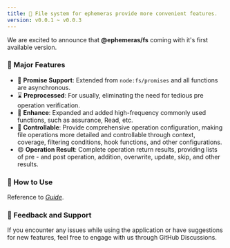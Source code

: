 ```yaml
---
title: 🌈 File system for ephemeras provide more convenient features.
version: v0.0.1 ~ v0.0.3
---
```


We are excited to announce that **@ephemeras/fs** coming with it's first available version.

### 🚀 Major Features

- 🌊 **Promise Support**: Extended from `node:fs/promises` and all functions are asynchronous.
- ⌛ **Preprocessed**: For usually, eliminating the need for tedious pre operation verification.
- 💪 **Enhance**: Expanded and added high-frequency commonly used functions, such as assurance, Read, etc.
- 🎯 **Controllable**: Provide comprehensive operation configuration, making file operations more detailed and controllable through context, coverage, filtering conditions, hook functions, and other configurations.
- 😄 **Operation Result**: Complete operation return results, providing lists of pre - and post operation, addition, overwrite, update, skip, and other results.

### 🌟 How to Use

Reference to [*Guide*](https://kythuen.github.io/ephemeras/packages/fs).

### 📢 Feedback and Support

If you encounter any issues while using the application or have suggestions for new features, feel free to engage with us through GitHub Discussions.